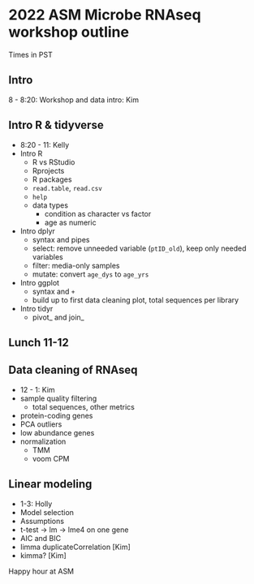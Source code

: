 # 2022 ASM Microbe RNAseq workshop outline
Times in PST

## Intro

8 - 8:20: Workshop and data intro: Kim

## Intro R & tidyverse

* 8:20 - 11: Kelly
* Intro R
    - R vs RStudio
    - Rprojects
    - R packages
    - `read.table`, `read.csv`
    - `help`
    - data types
        - condition as character vs factor
        - age as numeric
* Intro dplyr
    - syntax and pipes
    - select: remove unneeded variable (`ptID_old`), keep only needed variables
    - filter: media-only samples
    - mutate: convert `age_dys` to `age_yrs`
* Intro ggplot
    - syntax and `+`
    - build up to first data cleaning plot, total sequences per library
* Intro tidyr
    - pivot_ and join_

## Lunch 11-12

## Data cleaning of RNAseq

* 12 - 1: Kim
* sample quality filtering
    - total sequences, other metrics
* protein-coding genes
* PCA outliers
* low abundance genes
* normalization
    - TMM
    - voom CPM

## Linear modeling

* 1-3: Holly
*	Model selection
*	Assumptions
*	t-test -> lm -> lme4 on one gene
*	AIC and BIC
*	limma duplicateCorrelation [Kim]
*	kimma? [Kim]

Happy hour at ASM

